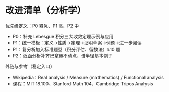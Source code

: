 # 改进清单（分析学）

优先级定义：P0 紧急、P1 高、P2 中

- P0：补充 Lebesgue 积分三大收敛定理示例与应用
- P1：统一模板：定义→性质→定理→证明草案→例题→进一步阅读
- P1：复分析加入标准题型（积分评估、留数法）≥10 题
- P2：泛函分析补齐巴拿赫不动点、谱半径基本例子

外链与参考（稳定入口）

- Wikipedia：Real analysis / Measure (mathematics) / Functional analysis
- 课程：MIT 18.100、Stanford Math 104、Cambridge Tripos Analysis
